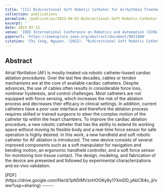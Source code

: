 ```yaml
---
title: "[C1] Bidirectional Soft Robotic Catheter for Arrhythmia Treatment"
collection: publications
permalink: /publication/2023-04-01-Bidirectional-Soft-Robotic-Catheter-for-Arrhythmia-Treatment
excerpt: ''
date: 2022-07-12
venue: 'IEEE International Conference on Robotics and Automation (ICRA)'
paperurl: 'https://ieeexplore.ieee.org/abstract/document/9811988'
citation: 'Chi Cong, Nguyen. (2022). "Bidirectional Soft Robotic Catheter for Arrhythmia Treatment" <i>IEEE International Conference on Robotics and Automation (ICRA)</i>.'
---
```

**Abstract**
-----
<div class="excerpt-content">
  <p>
Atrial fibrillation (AF) is mostly treated via robotic catheter-based cardiac ablation procedures. Over the last few decades, cables or tendon mechanisms are at the core of available cardiac catheters. Despite advances, the use of cables often results in considerable force loss, nonlinear hysteresis, and control challenges. Most catheters are not equipped with force sensing, which increases the risk of the ablation process and decreases their efficacy in clinical settings. In addition, current catheters have a poor user interface and therefore the ablation process requires skilled or trained surgeons to steer the complex motion of the catheter tip within the heart chambers. To improve the cardiac ablation procedure, a new robotic catheter that has the ability to extend its working space without moving its flexible body and a real-time force sensor for safe operation is highly desired. In this work, a new handheld and soft robotic catheter for AF ablation is introduced. The new device consists of several improved components such as a soft manipulator for navigation and bending motion, an ergonomic handheld controller, and a soft force sensor for monitoring tool-tissue contact. The design, modeling, and fabrication of the device are presented and followed by experimental characterizations and ex-vivo validation.
  </p>
</div>
[PDF](https://drive.google.com/file/d/1pN5IMVznHOOKy8y17XmDD_yAbCB4o_jl/view?usp=sharing)
------
